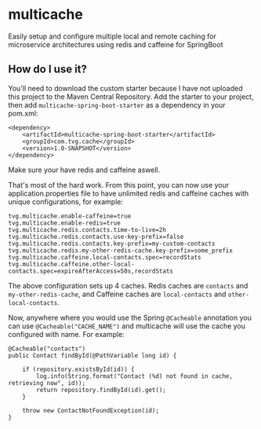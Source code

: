 # multicache
Easily setup and configure multiple local and remote caching for microservice architectures using redis and caffeine for SpringBoot

## How do I use it?

You'll need to download the custom starter because I have not uploaded this project to the Maven Central Repository. Add the starter to your project, then add `multicache-spring-boot-starter` as a dependency in your pom.xml:
```
<dependency>
    <artifactId>multicache-spring-boot-starter</artifactId>
    <groupId>com.tvg.cache</groupId>
    <version>1.0-SNAPSHOT</version>
</dependency>
```

Make sure your have redis and caffeine aswell.

That's most of the hard work. From this point, you can now use your application.properties file to have unlimited redis and caffeine caches with unique configurations, for example:
```
tvg.multicache.enable-caffeine=true
tvg.multicache.enable-redis=true
tvg.multicache.redis.contacts.time-to-live=2h
tvg.multicache.redis.contacts.use-key-prefix=false
tvg.multicache.redis.contacts.key-prefix=my-custom-contacts
tvg.multicache.redis.my-other-redis-cache.key-prefix=some_prefix
tvg.multicache.caffeine.local-contacts.spec=recordStats
tvg.multicache.caffeine.other-local-contacts.spec=expireAfterAccess=50s,recordStats
```

The above configuration sets up 4 caches. Redis caches are `contacts` and `my-other-redis-cache`, and Caffeine caches are `local-contacts` and `other-local-contacts`.

Now, anywhere where you would use the Spring `@Cacheable` annotation you can use `@Cacheable("CACHE_NAME")` and multicache will use the cache you configured with name. For example: 
```
@Cacheable("contacts")
public Contact findById(@PathVariable long id) {

    if (repository.existsById(id)) {
        log.info(String.format("Contact (%d) not found in cache, retrieving now", id));
        return repository.findById(id).get();
    }

    throw new ContactNotFoundException(id);
}
```
